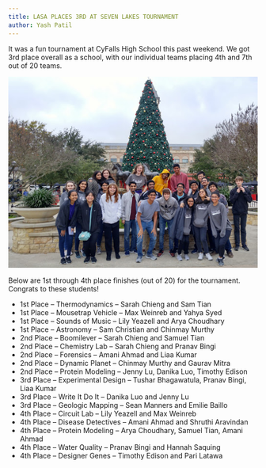 ```yaml
---
title: LASA PLACES 3RD AT SEVEN LAKES TOURNAMENT
author: Yash Patil
---
```


It was a fun tournament at CyFalls High School this past weekend.  We got 3rd place overall as a school, with our individual teams placing 4th and 7th out of 20 teams.

![](assets/img/7L_team_2018.jpg)

Below are 1st through 4th place finishes (out of 20) for the tournament.  Congrats to these students!

* 1st Place – Thermodynamics – Sarah Chieng and Sam Tian
* 1st Place – Mousetrap Vehicle – Max Weinreb and Yahya Syed
* 1st Place – Sounds of Music – Lily Yeazell and Arya Choudhary
* 1st Place – Astronomy – Sam Christian and Chinmay Murthy
* 2nd Place – Boomilever – Sarah Chieng and Samuel Tian
* 2nd Place – Chemistry Lab – Sarah Chieng and Pranav Bingi
* 2nd Place – Forensics – Amani Ahmad and Liaa Kumar
* 2nd Place – Dynamic Planet – Chinmay Murthy and Gaurav Mitra
* 2nd Place – Protein Modeling – Jenny Lu, Danika Luo, Timothy Edison
* 3rd Place – Experimental Design – Tushar Bhagawatula, Pranav Bingi, Liaa Kumar
* 3rd Place – Write It Do It – Danika Luo and Jenny Lu
* 3rd Place – Geologic Mapping – Sean Manners and Emilie Baillo
* 4th Place – Circuit Lab – Lily Yeazell and Max Weinreb
* 4th Place – Disease Detectives – Amani Ahmad and Shruthi Aravindan
* 4th Place – Protein Modeling – Arya Choudhary, Samuel Tian, Amani Ahmad
* 4th Place – Water Quality – Pranav Bingi and Hannah Saquing
* 4th Place – Designer Genes – Timothy Edison and Pari Latawa
